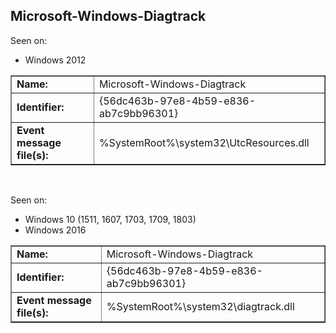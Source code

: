## Microsoft-Windows-Diagtrack

Seen on:
* Windows 2012

<table border="1" class="docutils">
  <tbody>
    <tr>
      <td><b>Name:</b></td>
      <td>Microsoft-Windows-Diagtrack</td>
    </tr>
    <tr>
      <td><b>Identifier:</b></td>
      <td>{56dc463b-97e8-4b59-e836-ab7c9bb96301}</td>
    </tr>
    <tr>
      <td><b>Event message file(s):</b></td>
      <td>%SystemRoot%\system32\UtcResources.dll</td>
    </tr>
  </tbody>
</table>

&nbsp;

Seen on:
* Windows 10 (1511, 1607, 1703, 1709, 1803)
* Windows 2016

<table border="1" class="docutils">
  <tbody>
    <tr>
      <td><b>Name:</b></td>
      <td>Microsoft-Windows-Diagtrack</td>
    </tr>
    <tr>
      <td><b>Identifier:</b></td>
      <td>{56dc463b-97e8-4b59-e836-ab7c9bb96301}</td>
    </tr>
    <tr>
      <td><b>Event message file(s):</b></td>
      <td>%SystemRoot%\system32\diagtrack.dll</td>
    </tr>
  </tbody>
</table>

&nbsp;

